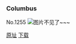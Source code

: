 ### Columbus
No.1255
![图片不见了~~~](https://imgs.xkcd.com/comics/columbus.png)

[原址](https://xkcd.com//1255) [下载](https://imgs.xkcd.com/comics/columbus.png)

